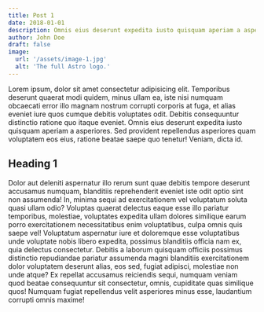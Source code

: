 ```yaml
---
title: Post 1
date: 2018-01-01
description: Omnis eius deserunt expedita iusto quisquam aperiam a asperiores.
author: John Doe
draft: false
image:
  url: '/assets/image-1.jpg'
  alt: 'The full Astro logo.'
---
```


Lorem ipsum, dolor sit amet consectetur adipisicing elit. Temporibus deserunt quaerat modi quidem, minus ullam ea, iste nisi numquam obcaecati error illo magnam nostrum corrupti corporis at fuga, et alias eveniet iure quos cumque debitis voluptates odit. Debitis consequuntur distinctio ratione quo itaque eveniet. Omnis eius deserunt expedita iusto quisquam aperiam a asperiores. Sed provident repellendus asperiores quam voluptatem eos eius, ratione beatae saepe quo tenetur! Veniam, dicta id.

## Heading 1

Dolor aut deleniti aspernatur illo rerum sunt quae debitis tempore deserunt accusamus numquam, blanditiis reprehenderit eveniet iste odit optio sint non assumenda! In, minima sequi ad exercitationem vel voluptatum soluta quasi ullam odio? Voluptas quaerat delectus eaque esse illo pariatur temporibus, molestiae, voluptates expedita ullam dolores similique earum porro exercitationem necessitatibus enim voluptatibus, culpa omnis quis saepe vel! Voluptatum aspernatur iure et doloremque esse voluptatibus unde voluptate nobis libero expedita, possimus blanditiis officia nam ex, quia delectus consectetur. Debitis a laborum quisquam officiis possimus distinctio repudiandae pariatur assumenda magni blanditiis exercitationem dolor voluptatem deserunt alias, eos sed, fugiat adipisci, molestiae non unde atque? Ex repellat accusamus reiciendis sequi, numquam veniam quod beatae consequuntur sit consectetur, omnis, cupiditate quas similique quos! Numquam fugiat repellendus velit asperiores minus esse, laudantium corrupti omnis maxime!
